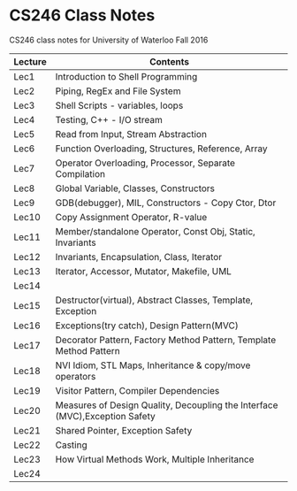 # CS246 Class Notes

CS246 class notes for University of Waterloo Fall 2016

| Lecture | Contents                                 |
| ------- | ---------------------------------------- |
| Lec1    | Introduction to Shell Programming        |
| Lec2    | Piping, RegEx and File System            |
| Lec3    | Shell Scripts - variables, loops         |
| Lec4    | Testing, C++ - I/O stream                |
| Lec5    | Read from Input, Stream Abstraction      |
| Lec6    | Function Overloading, Structures, Reference, Array |
| Lec7    | Operator Overloading, Processor, Separate Compilation |
| Lec8    | Global Variable, Classes, Constructors   |
| Lec9    | GDB(debugger), MIL, Constructors - Copy Ctor, Dtor |
| Lec10   | Copy Assignment Operator, R-value        |
| Lec11   | Member/standalone Operator, Const Obj, Static, Invariants |
| Lec12   | Invariants, Encapsulation, Class, Iterator |
| Lec13   | Iterator, Accessor, Mutator, Makefile, UML |
| Lec14   |                                          |
| Lec15   | Destructor(virtual), Abstract Classes, Template, Exception |
| Lec16   | Exceptions(try catch), Design Pattern(MVC) |
| Lec17   | Decorator Pattern, Factory Method Pattern, Template Method Pattern |
| Lec18   | NVI Idiom, STL Maps, Inheritance & copy/move operators |
| Lec19   | Visitor Pattern, Compiler Dependencies   |
| Lec20   | Measures of Design Quality, Decoupling the Interface (MVC),Exception Safety |
| Lec21   | Shared Pointer, Exception Safety         |
| Lec22   | Casting                                  |
| Lec23   | How Virtual Methods Work, Multiple Inheritance |
| Lec24   |                                          |